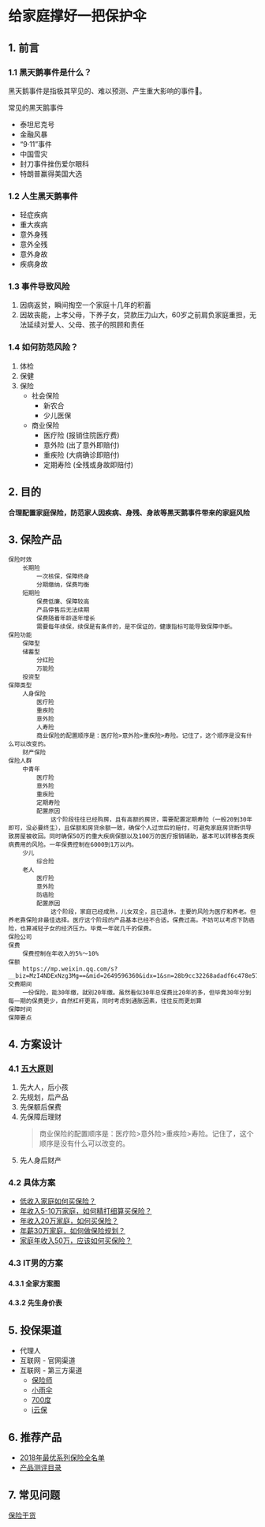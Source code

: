 # 给家庭撑好一把保护伞

## 1. 前言
	
### 1.1 黑天鹅事件是什么？

黑天鹅事件是指极其罕见的、难以预测、产生重大影响的事件。

常见的黑天鹅事件
* 泰坦尼克号
* 金融风暴
* “9·11”事件
* 中国雪灾
* 封刀事件挫伤爱尔眼科
* 特朗普赢得美国大选

### 1.2 人生黑天鹅事件
* 轻症疾病
* 重大疾病
* 意外身残
* 意外全残
* 意外身故
* 疾病身故

### 1.3 事件导致风险
1. 因病返贫，瞬间掏空一个家庭十几年的积蓄
2. 因故丧能，上孝父母，下养子女，贷款压力山大，60岁之前肩负家庭重担，无法延续对爱人、父母、孩子的照顾和责任

### 1.4 如何防范风险？
1. 体检
2. 保健
3. 保险
   - 社会保险
        - 新农合
		- 少儿医保
	- 商业保险
        - 医疗险 (报销住院医疗费)
        - 意外险 (出了意外即赔付)
        - 重疾险 (大病确诊即赔付)
        - 定期寿险 (全残或身故即赔付)

## 2. 目的

**合理配置家庭保险，防范家人因疾病、身残、身故等黑天鹅事件带来的家庭风险**

## 3. 保险产品
	保险时效
		长期险
			一次核保，保障终身
			分期缴纳，保费均衡
		短期险
			保费低廉、保障较高
			产品停售后无法续期
			保费随着年龄逐年增长
			需要每年续保，续保是有条件的，是不保证的，健康指标可能导致保障中断。
	保险功能
		保障型
		储蓄型
			分红险
			万能险
		投资型
	保障类型
		人身保险
			医疗险
			重疾险
			意外险
			人寿险
			商业保险的配置顺序是：医疗险>意外险>重疾险>寿险。记住了，这个顺序是没有什么可以改变的。
		财产保险
	保险人群
		中青年
			医疗险
			意外险
			重疾险
			定期寿险
			配置原因
				这个阶段往往已经购房，且有高额的房贷，需要配置定期寿险（一般20到30年即可，没必要终生），且保额和房贷余额一致，确保个人过世后的赔付，可避免家庭房贷断供导致房屋被收回。同时确保50万的重大疾病保额以及100万的医疗报销辅助，基本可以转移各类疾病费用的风险。一年保费控制在6000到1万以内。
		少儿
			综合险
		老人
			医疗险
			意外险
			防癌险
			配置原因
				这个阶段，家庭已经成熟，儿女双全，且已退休，主要的风险为医疗和养老。但养老靠保险非最佳选择。医疗这个阶段的产品基本已经不合适，保费过高。不妨可以考虑下防癌险，也算减轻子女的经济压力。毕竟一年就几千的保费。
	保险公司
	保费
		保费控制在年收入的5%～10%
	保额
		https://mp.weixin.qq.com/s?__biz=MzI4NDExNzg3Mg==&mid=2649596360&idx=1&sn=28b9cc32268adadf6c478e57b9a21fbf&chksm=f3995fd7c4eed6c17553165b125c5e1ad3e465e484913bf2b77541d2ad5e585552c6fa72521e&scene=21#wechat_redirect
	交费期间
		一份保险，能30年缴，就别20年缴。虽然看似30年总保费比20年的多，但毕竟30年分到每一期的保费更少，自然杠杆更高，同时考虑到通胀因素，往往反而更划算
	保障时间
	保障要点

## 4. 方案设计

### 4.1 [五大原则](http://www.shenlanbao.com/index.php/2017/08/10/160820/)

1. 先大人，后小孩
2. 先规划，后产品
3. 先保额后保费
4. 先保障后理财
    > 商业保险的配置顺序是：医疗险>意外险>重疾险>寿险。记住了，这个顺序是没有什么可以改变的。
5. 先人身后财产


### 4.2 具体方案

* [低收入家庭如何买保险？](http://www.shenlanbao.com/index.php/2017/08/10/161027/)
* [年收入5-10万家庭，如何精打细算买保险？](http://www.shenlanbao.com/index.php/2017/08/23/170706/)
* [年收入20万家庭，如何买保险？](http://www.shenlanbao.com/index.php/2017/08/23/170615/)
* [年薪30万家庭，如何做保险规划？](http://www.shenlanbao.com/index.php/2017/08/10/161213/)
* [家庭年收入50万，应该如何买保险？](http://www.shenlanbao.com/index.php/2017/09/04/170901/)

### 4.3 IT男的方案

#### 4.3.1 全家方案图

#### 4.3.2 先生身价表

## 5. 投保渠道

* 代理人
* 互联网 - 官网渠道
* 互联网 - 第三方渠道
    * [保险师](http://www.winbaoxian.com/)
	* [小雨伞](https://www.xiaoyusan.com/)
	* [700度](http://www.700du.cn/)
    * [i云保](https://www.iyunbao.com)

## 6. 推荐产品

* [2018年最优系列保险全名单](http://baijiahao.baidu.com/s?id=1599410609508632459&wfr=spider&for=pc)
* [产品测评目录](http://www.shenlanbao.com/index.php/wenzhang/)

## 7. 常见问题

[保险干货](https://mp.weixin.qq.com/s/3uW_ErrFVoGLc3B2IkAxjQ)
